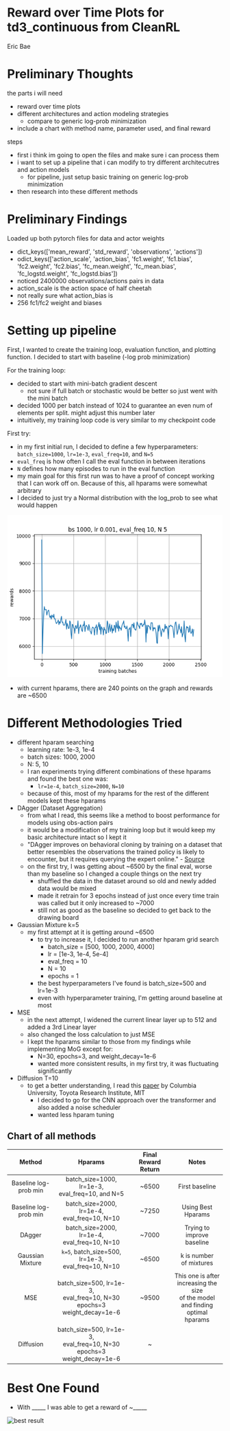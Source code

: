 # Reward over Time Plots for td3_continuous from CleanRL
Eric Bae


# Preliminary Thoughts
the parts i will need
- reward over time plots
- different architectures and action modeling strategies
    - compare to generic log-prob minimization
- include a chart with method name, parameter used, and final reward

steps
- first i think im going to open the files and make sure i can process them
- i want to set up a pipeline that i can modify to try different architecutres and action models
    - for pipeline, just setup basic training on generic log-prob minimization
- then research into these different methods

# Preliminary Findings
Loaded up both pytorch files for data and actor weights
- dict_keys(['mean_reward', 'std_reward', 'observations', 'actions'])
- odict_keys(['action_scale', 'action_bias', 'fc1.weight', 'fc1.bias', 'fc2.weight', 'fc2.bias', 'fc_mean.weight', 'fc_mean.bias', 'fc_logstd.weight', 'fc_logstd.bias'])
- noticed 2400000 observations/actions pairs in data
- action_scale is the action space of half cheetah
- not really sure what action_bias is
- 256 fc1/fc2 weight and biases

<!-- ![from gymnasium website on halfcheetah](img/action_space.png) -->

# Setting up pipeline
First, I wanted to create the training loop, evaluation function, and plotting function. I decided to start with baseline (-log prob minimization)

For the training loop:
- decided to start with mini-batch gradient descent 
    - not sure if full batch or stochastic would be better so just went with the mini batch
- decided 1000 per batch instead of 1024 to guarantee an even num of elements per split. might adjust this number later
- intuitively, my training loop code is very similar to my checkpoint code

First try:
- in my first initial run, I decided to define a few hyperparameters: `batch_size=1000`, `lr=1e-3`, `eval_freq=10`, and `N=5`
- `eval_freq` is how often I call the eval function in between iterations
- `N` defines how many episodes to run in the eval function
-  my main goal for this first run was to have a proof of concept working that I can work off on. Because of this, all hparams were somewhat arbitrary
- I decided to just try a Normal distribution with the log_prob to see what would happen

![results of first try](img/first_try.png)

- with current hparams, there are 240 points on the graph and rewards are ~6500


# Different Methodologies Tried

- different hparam searching
    - learning rate: 1e-3, 1e-4 
    - batch sizes: 1000, 2000
    - N: 5, 10
    - I ran experiments trying different combinations of these hparams and found the best one was:
        - `lr=1e-4`, `batch_size=2000`, `N=10`
    - because of this, most of my hparams for the rest of the different models kept these hparams
- DAgger (Dataset Aggregation)
    - from what I read, this seems like a method to boost performance for models using obs-action pairs
    - it would be a modification of my training loop but it would keep my basic architecture intact so I kept it
    - "DAgger improves on behavioral cloning by training on a dataset that better resembles the observations the trained policy is likely to encounter, but it requires querying the expert online."  - [Source](https://imitation.readthedocs.io/en/latest/algorithms/dagger.html)
    - on the first try, I was getting about ~6500 by the final eval, worse than my baseline so I changed a couple things on the next try
        - shuffled the data in the dataset around so old and newly added data would be mixed
        - made it retrain for 3 epochs instead of just once every time train was called but it only increased to ~7000
        - still not as good as the baseline so decided to get back to the drawing board
- Gaussian Mixture k=5
    - my first attempt at it is getting around ~6500
        - to try to increase it, I decided to run another hparam grid search
            - batch_size = [500, 1000, 2000, 4000]
            - lr = [1e-3, 1e-4, 5e-4]
            - eval_freq = 10
            - N = 10
            - epochs = 1
        - the best hyperparameters I've found is batch_size=500 and lr=1e-3
        - even with hyperparameter training, I'm getting around baseline at most
- MSE
    - in the next attempt, I widened the current linear layer up to 512 and added a 3rd Linear layer
    - also changed the loss calculation to just MSE
    - I kept the hparams similar to those from my findings while implementing MoG except for:
        - N=30, epochs=3, and weight_decay=1e-6
        - wanted more consistent results, in my first try, it was fluctuating significantly
- Diffusion T=10
    - to get a better understanding, I read this [paper](https://www.roboticsproceedings.org/rss19/p026.pdf) by Columbia University, Toyota Research Institute, MIT
        - I decided to go for the CNN approach over the transformer and also added a noise scheduler
        - wanted less hparam tuning
    
    



## Chart of all methods

| Method | Hparams | Final Reward Return | Notes |
| :----: | :-----: | :-----------------: | :---: |
| Baseline log-prob min | batch_size=1000, lr=1e-3, <br> eval_freq=10, and N=5 | ~6500 | First baseline |
| Baseline log-prob min | batch_size=2000, lr=1e-4, <br> eval_freq=10, N=10 | ~7250 | Using Best Hparams |
| DAgger | batch_size=2000, lr=1e-4, <br> eval_freq=10, N=10 | ~7000 | Trying to <br> improve baseline |
| Gaussian Mixture | `k=5`, batch_size=500, lr=1e-3, <br> eval_freq=10, N=10 | ~6500 | k is number <br> of mixtures |
| MSE | batch_size=500, lr=1e-3, <br> eval_freq=10, N=30 <br> epochs=3 weight_decay=1e-6 | ~9500 | This one is after <br> increasing the size <br> of the model and finding <br> optimal hparams |
| Diffusion | batch_size=500, lr=1e-3, <br> eval_freq=10, N=30 <br> epochs=3 weight_decay=1e-6 | ~ |  |




# Best One Found
- With _____ I was able to get a reward of ~_____


![best result]()